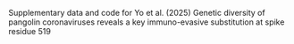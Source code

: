 Supplementary data and code for Yo et al. (2025) Genetic diversity of pangolin coronaviruses reveals a key immuno-evasive substitution at spike residue 519
